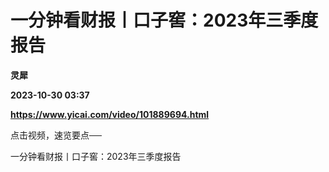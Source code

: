 # 一分钟看财报丨口子窖：2023年三季度报告
**灵犀**

**2023-10-30 03:37**

**https://www.yicai.com/video/101889694.html**

点击视频，速览要点──

一分钟看财报丨口子窖：2023年三季度报告